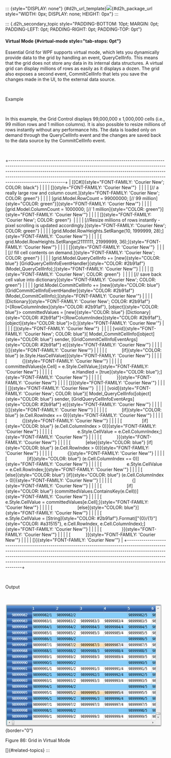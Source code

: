 ::: {style="DISPLAY: none"}
[](ms-xhelp:///?Id=d2h_url_template){#d2h_url_template}![](!package_url!){#d2h_package_url style="WIDTH: 0px; DISPLAY: none; HEIGHT: 0px"}
:::

::: {.d2h_secondary_topic style="PADDING-BOTTOM: 10pt; MARGIN: 0pt; PADDING-LEFT: 0pt; PADDING-RIGHT: 0pt; PADDING-TOP: 0pt"}
#### Virtual Mode {#virtual-mode style="tab-stops: 0pt"}

Essential Grid for WPF supports virtual mode, which lets you dynamically provide data to the grid by handling an event, QueryCellInfo. This means that the grid does not store any data in its internal data structures. A virtual grid can display millions of rows as easily as it displays a dozen. The grid also exposes a second event, CommitCellInfo that lets you save the changes made in the UI, to the external data source.

 

Example

 

In this example, the Grid Control displays 99,000,000 x 1,000,000 cells (i.e., 99 million rows and 1 million columns). It is also possible to resize millions of rows instantly without any performance hits. The data is loaded only on demand through the QueryCellInfo event and the changes are saved back to the data source by the CommitCellInfo event.

 

+---------------------------------------------------------------------------------------------------------------------------------------------------------------------------------------------------------------------------------------------------------------------------------------------------------------------------------------------------+
| [\[C#\]]{style="FONT-FAMILY: 'Courier New'; COLOR: black"}                                                                                                                                                                                                                                                                                        |
|                                                                                                                                                                                                                                                                                                                                                   |
| []{style="FONT-FAMILY: 'Courier New'"}                                                                                                                                                                                                                                                                                                            |
|                                                                                                                                                                                                                                                                                                                                                   |
| [// a really large row and column count.]{style="FONT-FAMILY: 'Courier New'; COLOR: green"}                                                                                                                                                                                                                                                       |
|                                                                                                                                                                                                                                                                                                                                                   |
| [grid.Model.RowCount = 99000000; [// 99 million]{style="COLOR: green"}]{style="FONT-FAMILY: 'Courier New'"}                                                                                                                                                                                                                                       |
|                                                                                                                                                                                                                                                                                                                                                   |
| [grid.Model.ColumnCount = 1000000; [// 1 million]{style="COLOR: green"}]{style="FONT-FAMILY: 'Courier New'"}                                                                                                                                                                                                                                      |
|                                                                                                                                                                                                                                                                                                                                                   |
| []{style="FONT-FAMILY: 'Courier New'; COLOR: green"}                                                                                                                                                                                                                                                                                              |
|                                                                                                                                                                                                                                                                                                                                                   |
| [//Resize millions of rows instantly - pixel scrolling is updated accordingly.]{style="FONT-FAMILY: 'Courier New'; COLOR: green"}                                                                                                                                                                                                                 |
|                                                                                                                                                                                                                                                                                                                                                   |
| [grid.Model.RowHeights.SetRange(10, 1999999, 28);]{style="FONT-FAMILY: 'Courier New'"}                                                                                                                                                                                                                                                            |
|                                                                                                                                                                                                                                                                                                                                                   |
| [            grid.Model.RowHeights.SetRange(21111111, 21999999, 36);]{style="FONT-FAMILY: 'Courier New'"}                                                                                                                                                                                                                                         |
|                                                                                                                                                                                                                                                                                                                                                   |
| []{style="FONT-FAMILY: 'Courier New'"}                                                                                                                                                                                                                                                                                                            |
|                                                                                                                                                                                                                                                                                                                                                   |
| [// fill cell contents on demand.]{style="FONT-FAMILY: 'Courier New'; COLOR: green"}                                                                                                                                                                                                                                                              |
|                                                                                                                                                                                                                                                                                                                                                   |
| [grid.Model.QueryCellInfo += [new]{style="COLOR: blue"} [GridQueryCellInfoEventHandler]{style="COLOR: #2b91af"}(Model_QueryCellInfo);]{style="FONT-FAMILY: 'Courier New'"}                                                                                                                                                                        |
|                                                                                                                                                                                                                                                                                                                                                   |
| []{style="FONT-FAMILY: 'Courier New'; COLOR: green"}                                                                                                                                                                                                                                                                                              |
|                                                                                                                                                                                                                                                                                                                                                   |
| [// save back cell value into dictionary]{style="FONT-FAMILY: 'Courier New'; COLOR: green"}                                                                                                                                                                                                                                                       |
|                                                                                                                                                                                                                                                                                                                                                   |
| [grid.Model.CommitCellInfo += [new]{style="COLOR: blue"} [GridCommitCellInfoEventHandler]{style="COLOR: #2b91af"}(Model_CommitCellInfo);]{style="FONT-FAMILY: 'Courier New'"}                                                                                                                                                                     |
|                                                                                                                                                                                                                                                                                                                                                   |
| [Dictionary]{style="FONT-FAMILY: 'Courier New'; COLOR: #2b91af"}[\<[RowColumnIndex]{style="COLOR: #2b91af"}, [object]{style="COLOR: blue"}\> committedValues = [new]{style="COLOR: blue"} [Dictionary]{style="COLOR: #2b91af"}\<[RowColumnIndex]{style="COLOR: #2b91af"}, [object]{style="COLOR: blue"}\>();]{style="FONT-FAMILY: 'Courier New'"} |
|                                                                                                                                                                                                                                                                                                                                                   |
| []{style="FONT-FAMILY: 'Courier New'"}                                                                                                                                                                                                                                                                                                            |
|                                                                                                                                                                                                                                                                                                                                                   |
| [void]{style="FONT-FAMILY: 'Courier New'; COLOR: blue"}[ Model_CommitCellInfo([object]{style="COLOR: blue"} sender, [GridCommitCellInfoEventArgs]{style="COLOR: #2b91af"} e)]{style="FONT-FAMILY: 'Courier New'"}                                                                                                                                 |
|                                                                                                                                                                                                                                                                                                                                                   |
| [{]{style="FONT-FAMILY: 'Courier New'"}                                                                                                                                                                                                                                                                                                           |
|                                                                                                                                                                                                                                                                                                                                                   |
| [            [if]{style="COLOR: blue"} (e.Style.HasCellValue)]{style="FONT-FAMILY: 'Courier New'"}                                                                                                                                                                                                                                                |
|                                                                                                                                                                                                                                                                                                                                                   |
| [            {]{style="FONT-FAMILY: 'Courier New'"}                                                                                                                                                                                                                                                                                               |
|                                                                                                                                                                                                                                                                                                                                                   |
| [                committedValues\[e.Cell\] = e.Style.CellValue;]{style="FONT-FAMILY: 'Courier New'"}                                                                                                                                                                                                                                              |
|                                                                                                                                                                                                                                                                                                                                                   |
| [                e.Handled = [true]{style="COLOR: blue"};]{style="FONT-FAMILY: 'Courier New'"}                                                                                                                                                                                                                                                    |
|                                                                                                                                                                                                                                                                                                                                                   |
| [            }]{style="FONT-FAMILY: 'Courier New'"}                                                                                                                                                                                                                                                                                               |
|                                                                                                                                                                                                                                                                                                                                                   |
| [}]{style="FONT-FAMILY: 'Courier New'"}                                                                                                                                                                                                                                                                                                           |
|                                                                                                                                                                                                                                                                                                                                                   |
| []{style="FONT-FAMILY: 'Courier New'"}                                                                                                                                                                                                                                                                                                            |
|                                                                                                                                                                                                                                                                                                                                                   |
| [void]{style="FONT-FAMILY: 'Courier New'; COLOR: blue"}[ Model_QueryCellInfo([object]{style="COLOR: blue"} sender, [GridQueryCellInfoEventArgs]{style="COLOR: #2b91af"} e)]{style="FONT-FAMILY: 'Courier New'"}                                                                                                                                   |
|                                                                                                                                                                                                                                                                                                                                                   |
| [{]{style="FONT-FAMILY: 'Courier New'"}                                                                                                                                                                                                                                                                                                           |
|                                                                                                                                                                                                                                                                                                                                                   |
| [            [if]{style="COLOR: blue"} (e.Cell.RowIndex == 0)]{style="FONT-FAMILY: 'Courier New'"}                                                                                                                                                                                                                                                |
|                                                                                                                                                                                                                                                                                                                                                   |
| [            {]{style="FONT-FAMILY: 'Courier New'"}                                                                                                                                                                                                                                                                                               |
|                                                                                                                                                                                                                                                                                                                                                   |
| [                [if]{style="COLOR: blue"} (e.Cell.ColumnIndex \> 0)]{style="FONT-FAMILY: 'Courier New'"}                                                                                                                                                                                                                                         |
|                                                                                                                                                                                                                                                                                                                                                   |
| [                    e.Style.CellValue = e.Cell.ColumnIndex;]{style="FONT-FAMILY: 'Courier New'"}                                                                                                                                                                                                                                                 |
|                                                                                                                                                                                                                                                                                                                                                   |
| [            }]{style="FONT-FAMILY: 'Courier New'"}                                                                                                                                                                                                                                                                                               |
|                                                                                                                                                                                                                                                                                                                                                   |
| [            [else]{style="COLOR: blue"} [if]{style="COLOR: blue"} (e.Cell.RowIndex \> 0)]{style="FONT-FAMILY: 'Courier New'"}                                                                                                                                                                                                                    |
|                                                                                                                                                                                                                                                                                                                                                   |
| [            {]{style="FONT-FAMILY: 'Courier New'"}                                                                                                                                                                                                                                                                                               |
|                                                                                                                                                                                                                                                                                                                                                   |
| [                [if]{style="COLOR: blue"} (e.Cell.ColumnIndex == 0)]{style="FONT-FAMILY: 'Courier New'"}                                                                                                                                                                                                                                         |
|                                                                                                                                                                                                                                                                                                                                                   |
| [                    e.Style.CellValue = e.Cell.RowIndex;]{style="FONT-FAMILY: 'Courier New'"}                                                                                                                                                                                                                                                    |
|                                                                                                                                                                                                                                                                                                                                                   |
| [                [else]{style="COLOR: blue"} [if]{style="COLOR: blue"} (e.Cell.ColumnIndex \> 0)]{style="FONT-FAMILY: 'Courier New'"}                                                                                                                                                                                                             |
|                                                                                                                                                                                                                                                                                                                                                   |
| [                {]{style="FONT-FAMILY: 'Courier New'"}                                                                                                                                                                                                                                                                                           |
|                                                                                                                                                                                                                                                                                                                                                   |
| [                    [if]{style="COLOR: blue"} (committedValues.ContainsKey(e.Cell))]{style="FONT-FAMILY: 'Courier New'"}                                                                                                                                                                                                                         |
|                                                                                                                                                                                                                                                                                                                                                   |
| [                        e.Style.CellValue = committedValues\[e.Cell\];]{style="FONT-FAMILY: 'Courier New'"}                                                                                                                                                                                                                                      |
|                                                                                                                                                                                                                                                                                                                                                   |
| [                    [else]{style="COLOR: blue"}]{style="FONT-FAMILY: 'Courier New'"}                                                                                                                                                                                                                                                             |
|                                                                                                                                                                                                                                                                                                                                                   |
| [                        e.Style.CellValue = [String]{style="COLOR: #2b91af"}.Format([\"{0}/{1}\"]{style="COLOR: #a31515"}, e.Cell.RowIndex, e.Cell.ColumnIndex);]{style="FONT-FAMILY: 'Courier New'"}                                                                                                                                            |
|                                                                                                                                                                                                                                                                                                                                                   |
| [                }]{style="FONT-FAMILY: 'Courier New'"}                                                                                                                                                                                                                                                                                           |
|                                                                                                                                                                                                                                                                                                                                                   |
| [            }]{style="FONT-FAMILY: 'Courier New'"}                                                                                                                                                                                                                                                                                               |
|                                                                                                                                                                                                                                                                                                                                                   |
| [}]{style="FONT-FAMILY: 'Courier New'"}                                                                                                                                                                                                                                                                                                           |
+---------------------------------------------------------------------------------------------------------------------------------------------------------------------------------------------------------------------------------------------------------------------------------------------------------------------------------------------------+

 

Output

 

![](ImagesExt/image28_160.jpg){border="0"}

Figure 86: Grid in Virtual Mode

[]{#related-topics}
:::
